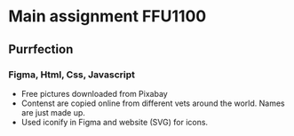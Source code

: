 # Main assignment FFU1100 
## Purrfection

### Figma, Html, Css, Javascript
* Free pictures downloaded from Pixabay
* Contenst are copied online from different vets around the world. Names are just made up.
* Used iconify in Figma and website (SVG) for icons.
